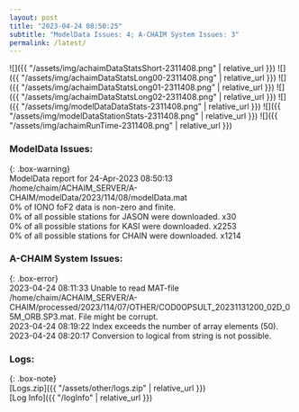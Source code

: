 ```yaml
---
layout: post
title: "2023-04-24 08:50:25"
subtitle: "ModelData Issues: 4; A-CHAIM System Issues: 3"
permalink: /latest/
---
```


![]({{ "/assets/img/achaimDataStatsShort-2311408.png" | relative_url }})
![]({{ "/assets/img/achaimDataStatsLong00-2311408.png" | relative_url }})
![]({{ "/assets/img/achaimDataStatsLong01-2311408.png" | relative_url }})
![]({{ "/assets/img/achaimDataStatsLong02-2311408.png" | relative_url }})
![]({{ "/assets/img/modelDataDataStats-2311408.png" | relative_url }})
![]({{ "/assets/img/modelDataStationStats-2311408.png" | relative_url }})
![]({{ "/assets/img/achaimRunTime-2311408.png" | relative_url }})


### ModelData Issues:  
  
{: .box-warning}  
 ModelData report for 24-Apr-2023 08:50:13   
 /home/chaim/ACHAIM_SERVER/A-CHAIM/modelData/2023/114/08/modelData.mat   
 0% of IONO foF2 data is non-zero and finite.   
 0% of all possible stations for JASON were downloaded. x30   
 0% of all possible stations for KASI were downloaded. x2253   
 0% of all possible stations for CHAIN were downloaded. x1214   
  
### A-CHAIM System Issues:  
  
{: .box-error}  
2023-04-24 08:11:33 Unable to read MAT-file /home/chaim/ACHAIM_SERVER/A-CHAIM/processed/2023/114/07/OTHER/COD0OPSULT_20231131200_02D_05M_ORB.SP3.mat. File might be corrupt.  
2023-04-24 08:19:22 Index exceeds the number of array elements (50).  
2023-04-24 08:20:17 Conversion to logical from string is not possible.  

### Logs:  
  
{: .box-note}  
[Logs.zip]({{ "/assets/other/logs.zip" | relative_url }})  
[Log Info]({{ "/logInfo" | relative_url }})  
